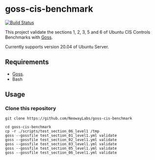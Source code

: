 goss-cis-benchmark
===

[![Build Status](https://travis-ci.org/NeowayLabs/goss-cis-benchmark.svg?branch=master)](https://travis-ci.org/NeowayLabs/goss-cis-benchmark)

This project validate the sections 1, 2, 3, 5 and 6 of Ubuntu CIS Controls Benchmarks with [Goss](https://github.com/aelsabbahy/goss).

Currently supports version 20.04 of Ubuntu Server.

## Requirements

* [Goss](https://github.com/aelsabbahy/goss#installation).
* Bash

## Usage

### Clone this repository

```shell
git clone https://github.com/NeowayLabs/goss-cis-benchmark
```

```shell
cd goss-cis-benchmark
cp -r ./scripts/test_section_06_level1 /tmp
goss --gossfile test_section_01_level1.yml validate
goss --gossfile test_section_02_level1.yml validate
goss --gossfile test_section_03_level1.yml validate
goss --gossfile test_section_05_level1.yml validate
goss --gossfile test_section_06_level1.yml validate
```
